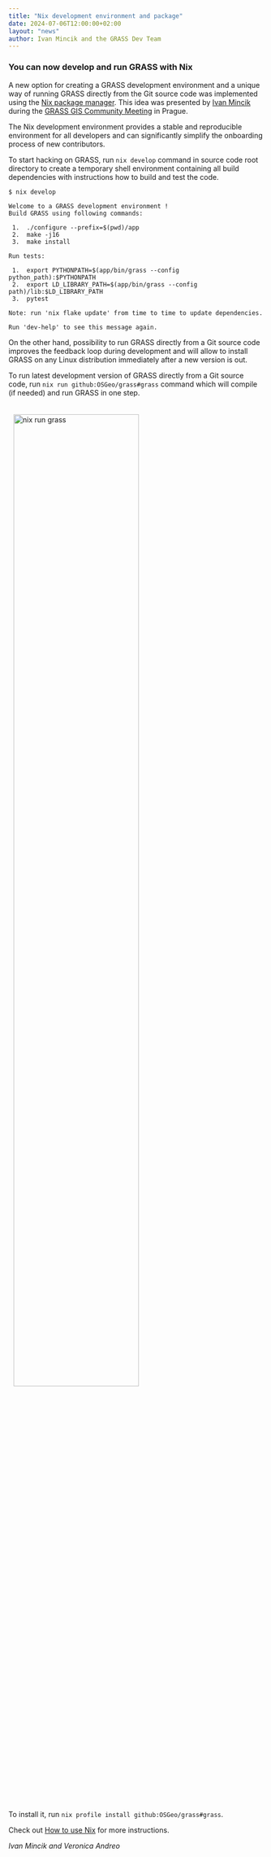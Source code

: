 ```yaml
---
title: "Nix development environment and package"
date: 2024-07-06T12:00:00+02:00
layout: "news"
author: Ivan Mincik and the GRASS Dev Team
---
```


### You can now develop and run GRASS with Nix

A new option for creating a GRASS development environment and a unique way
of running GRASS directly from the Git source code was implemented using the 
[Nix package manager](https://nixos.org/). This idea was presented by
[Ivan Mincik](https://github.com/imincik) during the
[GRASS GIS Community Meeting](https://grasswiki.osgeo.org/wiki/GRASS_Community_Meeting_Prague_2024)
in Prague.

The Nix development environment provides a stable and reproducible environment
for all developers and can significantly simplify the onboarding process of new
contributors.

To start hacking on GRASS, run `nix develop` command in source code root
directory to create a temporary shell environment containing all build
dependencies with instructions how to build and test the code.

```
$ nix develop

Welcome to a GRASS development environment !
Build GRASS using following commands:

 1.  ./configure --prefix=$(pwd)/app
 2.  make -j16
 3.  make install

Run tests:

 1.  export PYTHONPATH=$(app/bin/grass --config python_path):$PYTHONPATH
 2.  export LD_LIBRARY_PATH=$(app/bin/grass --config path)/lib:$LD_LIBRARY_PATH
 3.  pytest

Note: run 'nix flake update' from time to time to update dependencies.

Run 'dev-help' to see this message again. 
```  

On the other hand, possibility to run GRASS directly from a Git
source code improves the feedback loop during development and will allow to install
GRASS on any Linux distribution immediately after a new version is out.

To run latest development version of GRASS directly from a Git source code, run
`nix run github:OSGeo/grass#grass` command which will compile (if needed) and
run GRASS in one step.

<a href="/images/news/nix-run-grass.png">
  <img src="/images/news/nix-run-grass.png" alt="nix run grass" title="Nix running GRASS"
   width="70%" style="float:center;padding-left:10px;padding-top:20px">
</a>

To install it, run `nix profile install github:OSGeo/grass#grass`.

Check out [How to use Nix](https://github.com/OSGeo/grass/blob/main/NIX.md) for more instructions.

*Ivan Mincik and Veronica Andreo*
